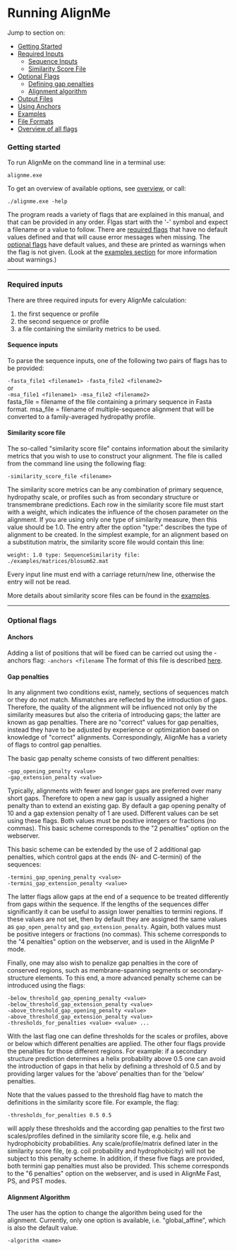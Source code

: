 # Running AlignMe

Jump to section on:
- [Getting Started](#getting-started)
- [Required Inputs](#required-inputs)
   - [Sequence Inputs](#sequence-inputs)
   - [Similarity Score File](#similarity-score-file)
- [Optional Flags](#optional-flags)  
   - [Defining gap penalties](#gap-penalties)  
   - [Alignment algorithm](#alignment-algorithm)  
- [Output Files](Output.md)
- [Using Anchors](Anchors.md)
- [Examples](Examples.md)
- [File Formats](Formats.md)
- [Overview of all flags](Flag_overview.md)


### Getting started 

To run AlignMe on the command line in a terminal use:  

`alignme.exe`

To get an overview of available options, see [overview](Flag_overview.md), or call:  

`./alignme.exe -help`

The program reads a variety of flags that are explained in
this manual, and that can be provided in any order. Flgas start with the
 '-' symbol and expect a filename or a value to follow. There are
[required flags](#Required-inputs) that have no default values defined and that will cause
error messages when missing. The [optional flags](#Optional-flags) have default values, and
these are printed as warnings when the flag is not given. (Look at the
[examples section](#Examples.md) for more information about warnings.)

---

### Required inputs

There are three required inputs for every AlignMe calculation:
1) the first sequence or profile
2) the second sequence or profile
3) a file containing the similarity metrics to be used. 

#### Sequence inputs
To parse the sequence inputs, one of the following two pairs of flags has to be provided:  

`-fasta_file1 <filename1> -fasta_file2 <filename2>`  
or  
`-msa_file1 <filename1> -msa_file2 <filename2>`  
fasta_file = filename of the file containing a primary sequence in Fasta format.
msa_file = filename of multiple-sequence alignment that will be converted to a family-averaged hydropathy profile.

#### Similarity score file
The so-called "similarity score file" contains information about the similarity metrics that you wish to
use to construct your alignment. The file is called from the command line using the following flag:

`-similarity_score_file <filename>` 

The similarity score metrics can be any combination of primary sequence, hydropathy scale, or profiles such as from secondary structure or transmembrane predictions. Each row in the similarity score file must start with a weight, which
indicates the influence of the chosen parameter on the alignment. If you are using only one type of similarity measure, then this value should be 1.0. 
The entry after the option "type:" describes the type of alignment to be created.
In the simplest example, for  an alignment based on a substitution matrix, the similarity score file would contain this line:

`weight: 1.0 type: SequenceSimilarity file: ./examples/matrices/blosum62.mat`

Every input line must end with a carriage return/new line, otherwise the entry will not be read. 

More details about similarity score files can be found in the [examples](#Examples.md).

---

### Optional flags

#### Anchors
Adding a list of positions that will be fixed can be carried out using the -anchors flag:
`-anchors <filename`
The format of this file is described [here](#Formats.md).

#### Gap penalties 
In any alignment two conditions exist, namely, sections of sequences
match or they do not match. Mismatches are reflected by the introduction
of gaps. Therefore, the quality of the alignment will be influenced not
only by the similarity measures but also the criteria of introducing
gaps; the latter are known as gap penalties. There are no "correct"
values for gap penalties, instead they have to be adjusted by experience
or optimization based on knowledge of "correct" alignments.
Correspondingly, AlignMe has a variety of flags to control gap
penalties.

The basic gap penalty scheme consists of two different penalties:  

`-gap_opening_penalty <value>`  
`-gap_extension_penalty <value>`  

Typically, alignments with fewer and longer gaps are preferred over many
short gaps. Therefore to open a new gap is usually assigned a higher
penalty than to extend an existing gap. By default a gap opening penalty
of 10 and a gap extension penalty of 1 are used. Different values can be
set using these flags. Both values must be positive integers or
fractions (no commas). This basic scheme corresponds to the "2 penalties" option on the webserver.

This basic scheme can be extended by the use of 2 additional gap
penalties, which control gaps at the ends (N- and C-termini) of the
sequences:  

`-termini_gap_opening_penalty <value>`  
`-termini_gap_extension_penalty <value>` 

The latter flags allow gaps at the end of a sequence to be treated
differently from gaps within the sequence. If the lengths of the
sequences differ significantly it can be useful to assign lower
penalties to termini regions. If these values are not set, then by
default they are assigned the same values as `gap_open_penalty` and
`gap_extension_penalty`. Again, both values must be positive integers or
fractions (no commas). This scheme corresponds to the "4 penalties" option on the webserver, and is used in the AlignMe P mode.

Finally, one may also wish to penalize gap penalties in the core of conserved regions, such as membrane-spanning segments or secondary-structure elements. To this end, a more advanced penalty scheme can be introduced using the flags:  

`-below_threshold_gap_opening_penalty <value>`  
`-below_threshold_gap_extension_penalty <value>`  
`-above_threshold_gap_opening_penalty <value>`  
`-above_threshold_gap_extension_penalty <value>`  
`-thresholds_for_penalties <value> <value> ...`  

With the last flag one can define thresholds for the scales or profiles, above or below which different penalties are applied.
The other four flags provide the penalties for those different regions. For example: if a
secondary structure prediction determines a helix probability above 0.5
one can avoid the introduction of gaps in that helix by defining a
threshold of 0.5 and by providing larger values for the 'above'
penalties than for the 'below' penalties.  

Note that the values passed to the threshold flag have to match the
definitions in the similarity score file. For example, the flag:  

`-thresholds_for_penalties 0.5 0.5`  

will apply these thresholds and the according gap penalties to the first two scales/profiles defined
in the similarity score file, e.g. helix and hydrophobicity
probabilities. Any scale/profile/matrix defined later in the similarity
score file, (e.g. coil probability and hydrophobicity) will not be
subject to this penalty scheme. In addition, if these five flags are
provided, both termini gap penalties must also be provided. 
This scheme corresponds to the "6 penalties" option on the webserver, and is used in AlignMe Fast, PS, and PST modes.

#### Alignment Algorithm 
The user has the option to change the algorithm being used for the
alignment. Currently, only one option is available, i.e.
"global_affine", which is also the default value.

`-algorithm <name>`  
